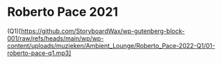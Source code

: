 # Roberto Pace 2021
(Q1)[https://github.com/StoryboardWax/wp-gutenberg-block-001/raw/refs/heads/main/wp/wp-content/uploads/muzieken/Ambient_Lounge/Roberto_Pace-2022-Q1/01-roberto-pace-q1.mp3]
